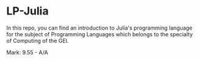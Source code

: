 # LP-Julia
In this repo, you can find an introduction to Julia's programming language for the subject of Programming Languages which belongs to the specialty of Computing of the GEI.

Mark: 9.55 - A/A
